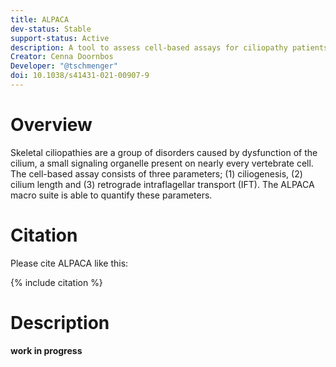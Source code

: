 ```yaml
---
title: ALPACA
dev-status: Stable
support-status: Active
description: A tool to assess cell-based assays for ciliopathy patients to improve accurate diagnosis
Creator: Cenna Doornbos
Developer: "@tschmenger"
doi: 10.1038/s41431-021-00907-9
---
```

# Overview
Skeletal ciliopathies are a group of disorders caused by dysfunction of the cilium, a small signaling organelle present on nearly every vertebrate cell. The cell-based assay consists of three parameters; (1) ciliogenesis, (2) cilium length and (3) retrograde intraflagellar transport (IFT). The ALPACA macro suite is able to quantify these parameters.

# Citation
Please cite ALPACA like this:

{% include citation %}

# Description

**work in progress**

